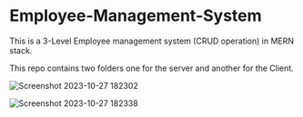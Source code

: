 # Employee-Management-System
This is a 3-Level Employee management system (CRUD operation) in MERN stack.

This repo contains two folders one for the server and another for the Client.


![Screenshot 2023-10-27 182302](https://github.com/hassanismail11/MERN-Employee-Managment-App/assets/39437247/2af59d50-7390-4cfb-9e87-3aeef684821f)


![Screenshot 2023-10-27 182338](https://github.com/hassanismail11/MERN-Employee-Managment-App/assets/39437247/f045c0d5-bf28-4f8b-a0ac-3e0486cd64c9)
